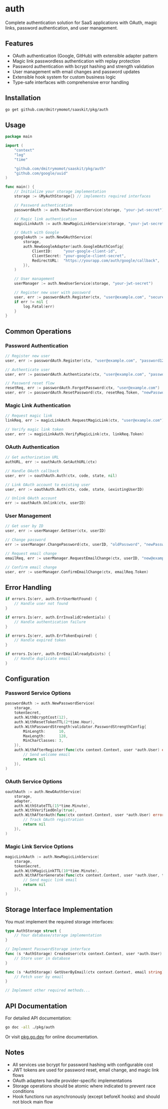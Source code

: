 # auth

Complete authentication solution for SaaS applications with OAuth, magic links, password authentication, and user management.

## Features

- OAuth authentication (Google, GitHub) with extensible adapter pattern
- Magic link passwordless authentication with replay protection
- Password authentication with bcrypt hashing and strength validation
- User management with email changes and password updates
- Extensible hook system for custom business logic
- Type-safe interfaces with comprehensive error handling

## Installation

```bash
go get github.com/dmitrymomot/saaskit/pkg/auth
```

## Usage

```go
package main

import (
    "context"
    "log"
    "time"

    "github.com/dmitrymomot/saaskit/pkg/auth"
    "github.com/google/uuid"
)

func main() {
    // Initialize your storage implementation
    storage := &MyAuthStorage{} // implements required interfaces

    // Password authentication
    passwordAuth := auth.NewPasswordService(storage, "your-jwt-secret")

    // Magic link authentication
    magicLinkAuth := auth.NewMagicLinkService(storage, "your-jwt-secret")

    // OAuth with Google
    googleAuth := auth.NewOAuthService(
        storage,
        auth.NewGoogleAdapter(auth.GoogleOAuthConfig{
            ClientID:     "your-google-client-id",
            ClientSecret: "your-google-client-secret",
            RedirectURL:  "https://yourapp.com/auth/google/callback",
        }),
    )

    // User management
    userManager := auth.NewUserService(storage, "your-jwt-secret")

    // Register new user with password
    user, err := passwordAuth.Register(ctx, "user@example.com", "securePassword123")
    if err != nil {
        log.Fatal(err)
    }
}
```

## Common Operations

### Password Authentication

```go
// Register new user
user, err := passwordAuth.Register(ctx, "user@example.com", "password123")

// Authenticate user
user, err := passwordAuth.Authenticate(ctx, "user@example.com", "password123")

// Password reset flow
resetReq, err := passwordAuth.ForgotPassword(ctx, "user@example.com")
user, err := passwordAuth.ResetPassword(ctx, resetReq.Token, "newPassword123")
```

### Magic Link Authentication

```go
// Request magic link
linkReq, err := magicLinkAuth.RequestMagicLink(ctx, "user@example.com")

// Verify magic link token
user, err := magicLinkAuth.VerifyMagicLink(ctx, linkReq.Token)
```

### OAuth Authentication

```go
// Get authorization URL
authURL, err := oauthAuth.GetAuthURL(ctx)

// Handle OAuth callback
user, err := oauthAuth.Auth(ctx, code, state, nil)

// Link OAuth account to existing user
user, err := oauthAuth.Auth(ctx, code, state, &existingUserID)

// Unlink OAuth account
err := oauthAuth.Unlink(ctx, userID)
```

### User Management

```go
// Get user by ID
user, err := userManager.GetUser(ctx, userID)

// Change password
err := userManager.ChangePassword(ctx, userID, "oldPassword", "newPassword")

// Request email change
emailReq, err := userManager.RequestEmailChange(ctx, userID, "new@example.com", "currentPassword")

// Confirm email change
user, err := userManager.ConfirmEmailChange(ctx, emailReq.Token)
```

## Error Handling

```go
if errors.Is(err, auth.ErrUserNotFound) {
    // Handle user not found
}

if errors.Is(err, auth.ErrInvalidCredentials) {
    // Handle authentication failure
}

if errors.Is(err, auth.ErrTokenExpired) {
    // Handle expired token
}

if errors.Is(err, auth.ErrEmailAlreadyExists) {
    // Handle duplicate email
}
```

## Configuration

### Password Service Options

```go
passwordAuth := auth.NewPasswordService(
    storage,
    tokenSecret,
    auth.WithBcryptCost(12),
    auth.WithResetTokenTTL(2*time.Hour),
    auth.WithPasswordStrength(validator.PasswordStrengthConfig{
        MinLength:      10,
        MaxLength:      128,
        MinCharClasses: 3,
    }),
    auth.WithAfterRegister(func(ctx context.Context, user *auth.User) error {
        // Send welcome email
        return nil
    }),
)
```

### OAuth Service Options

```go
oauthAuth := auth.NewOAuthService(
    storage,
    adapter,
    auth.WithStateTTL(15*time.Minute),
    auth.WithVerifiedOnly(true),
    auth.WithAfterAuth(func(ctx context.Context, user *auth.User) error {
        // Track OAuth registration
        return nil
    }),
)
```

### Magic Link Service Options

```go
magicLinkAuth := auth.NewMagicLinkService(
    storage,
    tokenSecret,
    auth.WithMagicLinkTTL(10*time.Minute),
    auth.WithAfterGenerate(func(ctx context.Context, user *auth.User, token string) error {
        // Send magic link email
        return nil
    }),
)
```

## Storage Interface Implementation

You must implement the required storage interfaces:

```go
type AuthStorage struct {
    // Your database/storage implementation
}

// Implement PasswordStorage interface
func (s *AuthStorage) CreateUser(ctx context.Context, user *auth.User) error {
    // Store user in database
}

func (s *AuthStorage) GetUserByEmail(ctx context.Context, email string) (*auth.User, error) {
    // Fetch user by email
}

// Implement other required methods...
```

## API Documentation

For detailed API documentation:

```bash
go doc -all ./pkg/auth
```

Or visit [pkg.go.dev](https://pkg.go.dev/github.com/dmitrymomot/saaskit/pkg/auth) for online documentation.

## Notes

- All services use bcrypt for password hashing with configurable cost
- JWT tokens are used for password reset, email change, and magic link flows
- OAuth adapters handle provider-specific implementations
- Storage operations should be atomic where indicated to prevent race conditions
- Hook functions run asynchronously (except beforeX hooks) and should not block main flow
